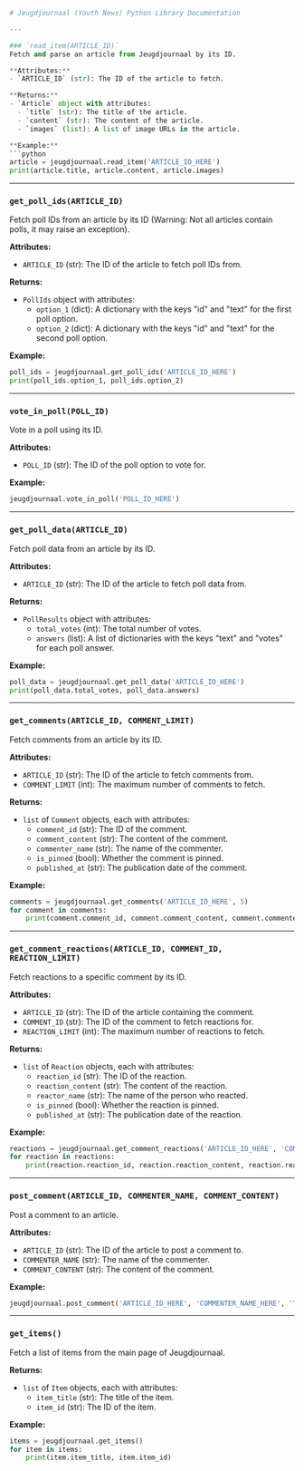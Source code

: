 ```python
# Jeugdjournaal (Youth News) Python Library Documentation

---

### `read_item(ARTICLE_ID)`
Fetch and parse an article from Jeugdjournaal by its ID.

**Attributes:**
- `ARTICLE_ID` (str): The ID of the article to fetch.

**Returns:**
- `Article` object with attributes:
  - `title` (str): The title of the article.
  - `content` (str): The content of the article.
  - `images` (list): A list of image URLs in the article.

**Example:**
```python
article = jeugdjournaal.read_item('ARTICLE_ID_HERE')
print(article.title, article.content, article.images)
```

---

### `get_poll_ids(ARTICLE_ID)`
Fetch poll IDs from an article by its ID (Warning: Not all articles contain polls, it may raise an exception).

**Attributes:**
- `ARTICLE_ID` (str): The ID of the article to fetch poll IDs from.

**Returns:**
- `PollIds` object with attributes:
  - `option_1` (dict): A dictionary with the keys "id" and "text" for the first poll option.
  - `option_2` (dict): A dictionary with the keys "id" and "text" for the second poll option.

**Example:**
```python
poll_ids = jeugdjournaal.get_poll_ids('ARTICLE_ID_HERE')
print(poll_ids.option_1, poll_ids.option_2)
```

---

### `vote_in_poll(POLL_ID)`
Vote in a poll using its ID.

**Attributes:**
- `POLL_ID` (str): The ID of the poll option to vote for.

**Example:**
```python
jeugdjournaal.vote_in_poll('POLL_ID_HERE')
```

---

### `get_poll_data(ARTICLE_ID)`
Fetch poll data from an article by its ID.

**Attributes:**
- `ARTICLE_ID` (str): The ID of the article to fetch poll data from.

**Returns:**
- `PollResults` object with attributes:
  - `total_votes` (int): The total number of votes.
  - `answers` (list): A list of dictionaries with the keys "text" and "votes" for each poll answer.

**Example:**
```python
poll_data = jeugdjournaal.get_poll_data('ARTICLE_ID_HERE')
print(poll_data.total_votes, poll_data.answers)
```

---

### `get_comments(ARTICLE_ID, COMMENT_LIMIT)`
Fetch comments from an article by its ID.

**Attributes:**
- `ARTICLE_ID` (str): The ID of the article to fetch comments from.
- `COMMENT_LIMIT` (int): The maximum number of comments to fetch.

**Returns:**
- `list` of `Comment` objects, each with attributes:
  - `comment_id` (str): The ID of the comment.
  - `comment_content` (str): The content of the comment.
  - `commenter_name` (str): The name of the commenter.
  - `is_pinned` (bool): Whether the comment is pinned.
  - `published_at` (str): The publication date of the comment.

**Example:**
```python
comments = jeugdjournaal.get_comments('ARTICLE_ID_HERE', 5)
for comment in comments:
    print(comment.comment_id, comment.comment_content, comment.commenter_name, comment.is_pinned, comment.published_at)
```

---

### `get_comment_reactions(ARTICLE_ID, COMMENT_ID, REACTION_LIMIT)`
Fetch reactions to a specific comment by its ID.

**Attributes:**
- `ARTICLE_ID` (str): The ID of the article containing the comment.
- `COMMENT_ID` (str): The ID of the comment to fetch reactions for.
- `REACTION_LIMIT` (int): The maximum number of reactions to fetch.

**Returns:**
- `list` of `Reaction` objects, each with attributes:
  - `reaction_id` (str): The ID of the reaction.
  - `reaction_content` (str): The content of the reaction.
  - `reactor_name` (str): The name of the person who reacted.
  - `is_pinned` (bool): Whether the reaction is pinned.
  - `published_at` (str): The publication date of the reaction.

**Example:**
```python
reactions = jeugdjournaal.get_comment_reactions('ARTICLE_ID_HERE', 'COMMENT_ID_HERE', 5)
for reaction in reactions:
    print(reaction.reaction_id, reaction.reaction_content, reaction.reactor_name, reaction.is_pinned, reaction.published_at)
```

---

### `post_comment(ARTICLE_ID, COMMENTER_NAME, COMMENT_CONTENT)`
Post a comment to an article.

**Attributes:**
- `ARTICLE_ID` (str): The ID of the article to post a comment to.
- `COMMENTER_NAME` (str): The name of the commenter.
- `COMMENT_CONTENT` (str): The content of the comment.

**Example:**
```python
jeugdjournaal.post_comment('ARTICLE_ID_HERE', 'COMMENTER_NAME_HERE', 'This is a test comment.')
```

---

### `get_items()`
Fetch a list of items from the main page of Jeugdjournaal.

**Returns:**
- `list` of `Item` objects, each with attributes:
  - `item_title` (str): The title of the item.
  - `item_id` (str): The ID of the item.

**Example:**
```python
items = jeugdjournaal.get_items()
for item in items:
    print(item.item_title, item.item_id)
```
